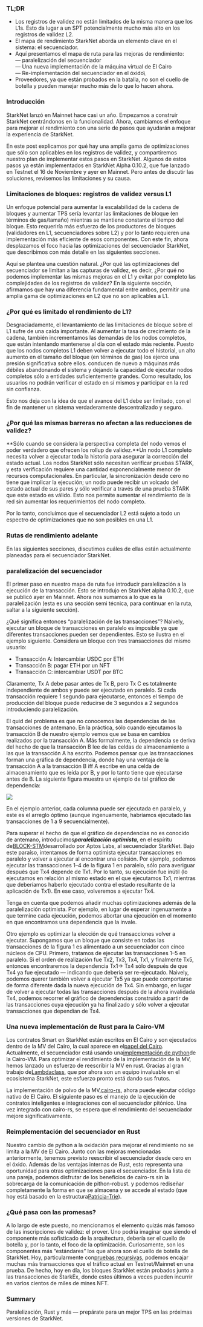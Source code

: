 ### TL;DR

* Los registros de validez no están limitados de la misma manera que los L1s. Esto da lugar a un SPT potencialmente mucho más alto en los registros de validez L2.
* El mapa de rendimiento StarkNet aborda un elemento clave en el sistema: el secuenciador.
* Aquí presentamos el mapa de ruta para las mejoras de rendimiento:\
  — paralelización del secuenciador\
  — Una nueva implementación de la máquina virtual de El Cairo\
  — Re-implementación del secuenciador en el óxido\
* Proveedores, ya que están probados en la batalla, no son el cuello de botella y pueden manejar mucho más de lo que lo hacen ahora.

### Introducción

StarkNet lanzó en Mainnet hace casi un año. Empezamos a construir StarkNet centrándonos en la funcionalidad. Ahora, cambiamos el enfoque para mejorar el rendimiento con una serie de pasos que ayudarán a mejorar la experiencia de StarkNet.

En este post explicamos por qué hay una amplia gama de optimizaciones que sólo son aplicables en los registros de validez, y compartiremos nuestro plan de implementar estos pasos en StarkNet. Algunos de estos pasos ya están implementados en StarkNet Alpha 0.10.2, que fue lanzado en Testnet el 16 de Noviembre y ayer en Mainnet. Pero antes de discutir las soluciones, revisemos las limitaciones y su causa.

### Limitaciones de bloques: registros de validez versus L1

Un enfoque potencial para aumentar la escalabilidad de la cadena de bloques y aumentar TPS sería levantar las limitaciones de bloque (en términos de gas/tamaño) mientras se mantiene constante el tiempo del bloque. Esto requeriría más esfuerzo de los productores de bloques (validadores en L1, secuenciadores sobre L2) y por lo tanto requieren una implementación más eficiente de esos componentes. Con este fin, ahora desplazamos el foco hacia las optimizaciones del secuenciador StarkNet, que describimos con más detalle en las siguientes secciones.

Aquí se plantea una cuestión natural. ¿Por qué las optimizaciones del secuenciador se limitan a las capturas de validez, es decir, ¿Por qué no podemos implementar las mismas mejoras en el L1 y evitar por completo las complejidades de los registros de validez? En la siguiente sección, afirmamos que hay una diferencia fundamental entre ambos, permitir una amplia gama de optimizaciones en L2 que no son aplicables a L1.

### ¿Por qué es limitado el rendimiento de L1?

Desgraciadamente, el levantamiento de las limitaciones de bloque sobre el L1 sufre de una caída importante. Al aumentar la tasa de crecimiento de la cadena, también incrementamos las demandas de los nodos completos, que están intentando mantenerse al día con el estado más reciente. Puesto que los nodos completos L1 deben volver a ejecutar todo el historial, un alto aumento en el tamaño del bloque (en términos de gas) los ejerce una presión significativa sobre ellos. conducen de nuevo a máquinas más débiles abandonando el sistema y dejando la capacidad de ejecutar nodos completos sólo a entidades suficientemente grandes. Como resultado, los usuarios no podrán verificar el estado en sí mismos y participar en la red sin confianza.

Esto nos deja con la idea de que el avance del L1 debe ser limitado, con el fin de mantener un sistema verdaderamente descentralizado y seguro.

### ¿Por qué las mismas barreras no afectan a las reducciones de validez?

**Sólo cuando se considera la perspectiva completa del nodo vemos el poder verdadero que ofrecen los rollup de validez.**Un nodo L1 completo necesita volver a ejecutar toda la historia para asegurar la corrección del estado actual. Los nodos StarkNet sólo necesitan verificar pruebas STARK, y esta verificación requiere una cantidad exponencialmente menor de recursos computacionales. En particular, la sincronización desde cero no tiene que implicar la ejecución; un nodo puede recibir un volcado del estado actual de sus pares y sólo verificar a través de una prueba STARK que este estado es válido. Esto nos permite aumentar el rendimiento de la red sin aumentar los requerimientos del nodo completo.

Por lo tanto, concluimos que el secuenciador L2 está sujeto a todo un espectro de optimizaciones que no son posibles en una L1.

### Rutas de rendimiento adelante

En las siguientes secciones, discutimos cuáles de ellas están actualmente planeadas para el secuenciador StarkNet.

### paralelización del secuenciador

El primer paso en nuestro mapa de ruta fue introducir paralelización a la ejecución de la transacción. Esto se introdujo en StarkNet alpha 0.10.2, que se publicó ayer en Mainnet. Ahora nos sumamos a lo que es la paralelización (esta es una sección semi técnica, para continuar en la ruta, saltar a la siguiente sección).

¿Qué significa entonces “paralelización de las transacciones”? Naively, ejecutar un bloque de transacciones en paralelo es imposible ya que diferentes transacciones pueden ser dependientes. Esto se ilustra en el ejemplo siguiente. Considera un bloque con tres transacciones del mismo usuario:

* Transacción A: Intercambiar USDC por ETH
* Transacción B: pagar ETH por un NFT
* Transacción C: intercambiar USDT por BTC

Claramente, Tx A debe pasar antes de Tx B, pero Tx C es totalmente independiente de ambos y puede ser ejecutado en paralelo. Si cada transacción requiere 1 segundo para ejecutarse, entonces el tiempo de producción del bloque puede reducirse de 3 segundos a 2 segundos introduciendo paralelización.

El quid del problema es que no conocemos las dependencias de las transacciones de antemano. En la práctica, sólo cuando ejecutamos la transacción B de nuestro ejemplo vemos que se basa en cambios realizados por la transacción A. Más formalmente, la dependencia se deriva del hecho de que la transacción B lee de las celdas de almacenamiento a las que la transacción A ha escrito. Podemos pensar que las transacciones forman una gráfica de dependencia, donde hay una ventaja de la transacción A a la transacción B iff A escribe en una celda de almacenamiento que es leída por B, y por lo tanto tiene que ejecutarse antes de B. La siguiente figura muestra un ejemplo de tal gráfico de dependencia:

![](https://miro.medium.com/max/641/0*I-qGgxdJJmqmgZWM)

En el ejemplo anterior, cada columna puede ser ejecutada en paralelo, y este es el arreglo óptimo (aunque ingenuamente, habríamos ejecutado las transacciones de 1 a 9 secuencialmente).

Para superar el hecho de que el gráfico de dependencias no es conocido de antemano, introducimos***paralelización optimista***, en el espíritu de[BLOCK-STM](https://malkhi.com/posts/2022/04/block-stm/)desarrollado por Aptos Labs, al secuenciador StarkNet. Bajo este paraíso, intentamos de forma optimista ejecutar transacciones en paralelo y volver a ejecutar al encontrar una colisión. Por ejemplo, podemos ejecutar las transacciones 1–4 de la figura 1 en paralelo, sólo para averiguar después que Tx4 depende de Tx1. Por lo tanto, su ejecución fue inútil (lo ejecutamos en relación al mismo estado en el que ejecutamos Tx1, mientras que deberíamos haberlo ejecutado contra el estado resultante de la aplicación de Tx1). En ese caso, volveremos a ejecutar Tx4.

Tenga en cuenta que podemos añadir muchas optimizaciones además de la paralelización optimista. Por ejemplo, en lugar de esperar ingenuamente a que termine cada ejecución, podemos abortar una ejecución en el momento en que encontramos una dependencia que la invale.

Otro ejemplo es optimizar la elección de qué transacciones volver a ejecutar. Supongamos que un bloque que consiste en todas las transacciones de la figura 1 es alimentado a un secuenciador con cinco núcleos de CPU. Primero, tratamos de ejecutar las transacciones 1–5 en paralelo. Si el orden de realización fue Tx2, Tx3, Tx4, Tx1, y finalmente Tx5, entonces encontraremos la dependencia Tx1→ Tx4 sólo después de que Tx4 ya fue ejecutado — indicando que debería ser re-ejecutado. Naively, podemos querer también volver a ejecutar Tx5 ya que puede comportarse de forma diferente dada la nueva ejecución de Tx4. Sin embargo, en lugar de volver a ejecutar todas las transacciones después de la ahora invalidada Tx4, podemos recorrer el gráfico de dependencias construido a partir de las transacciones cuya ejecución ya ha finalizado y sólo volver a ejecutar transacciones que dependían de Tx4.

### Una nueva implementación de Rust para la Cairo-VM

Los contratos Smart en StarkNet están escritos en El Cairo y son ejecutados dentro de la MV del Cairo, la cual aparece en el[papel del Cairo](https://eprint.iacr.org/2021/1063.pdf). Actualmente, el secuenciador está usando una[implementación de python](https://github.com/starkware-libs/cairo-lang/tree/master/src/starkware/cairo/lang/vm)de la Cairo-VM. Para optimizar el rendimiento de la implementación de la MV, hemos lanzado un esfuerzo de reescribir la MV en rust. Gracias al gran trabajo de[Lambdaclass](https://lambdaclass.com/), que por ahora son un equipo invaluable en el ecosistema StarkNet, este esfuerzo pronto está dando sus frutos.

La implementación de polvo de la MV,[cairo-rs](https://github.com/lambdaclass/cairo-rs), ahora puede ejecutar código nativo de El Cairo. El siguiente paso es el manejo de la ejecución de contratos inteligentes e integraciones con el secuenciador pitónico. Una vez integrado con cairo-rs, se espera que el rendimiento del secuenciador mejore significativamente.

### Reimplementación del secuenciador en Rust

Nuestro cambio de python a la oxidación para mejorar el rendimiento no se limita a la MV de El Cairo. Junto con las mejoras mencionadas anteriormente, tenemos previsto reescribir el secuenciador desde cero en el óxido. Además de las ventajas internas de Rust, esto representa una oportunidad para otras optimizaciones para el secuenciador. En la lista de una pareja, podemos disfrutar de los beneficios de cairo-rs sin la sobrecarga de la comunicación de pithon-robust. y podemos rediseñar completamente la forma en que se almacena y se accede al estado (que hoy está basado en la estructura[Patricia-Trie](https://docs.starknet.io/documentation/develop/State/starknet-state/#state_commitment)).

### ¿Qué pasa con las promesas?

A lo largo de este puesto, no mencionamos el elemento quizás más famoso de las inscripciones de validez: el prover. Uno podría imaginar que siendo el componente más sofisticado de la arquitectura, debería ser el cuello de botella y, por lo tanto, el foco de la optimización. Curiosamente, son los componentes más “estándares” los que ahora son el cuello de botella de StarkNet. Hoy, particularmente con[pruebas recursivas](https://medium.com/starkware/recursive-starks-78f8dd401025), podemos encajar muchas más transacciones que el tráfico actual en Testnet/Mainnet en una prueba. De hecho, hoy en día, los bloques StarkNet están probados junto a las transacciones de StarkEx, donde estos últimos a veces pueden incurrir en varios cientos de miles de mines NFT.

### Summary

Paralelización, Rust y más — prepárate para un mejor TPS en las próximas versiones de StarkNet.
